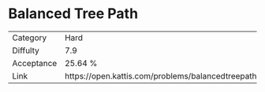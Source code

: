 # Balanced Tree Path

<table>
    <tr>
        <td>Category</td>
        <td>Hard</td>
    </tr>
    <tr>
        <td>Diffulty</td>
        <td>7.9</td>
    </tr>
    <tr>
        <td>Acceptance</td>
        <td>25.64 %</td>
    </tr>
    <tr>
        <td>Link</td>
        <td>https://open.kattis.com/problems/balancedtreepath</td>
    </tr>
</table>